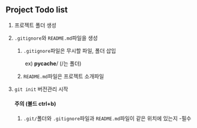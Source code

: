 ## Project Todo list

1. 프로젝트 폴더 생성
2. `.gitignore`와 `README.md`파일을 생성
   1. `.gitignore`파일은 무시할 파일, 폴더 삽입

      ​	ex) __pycache__/ (/는 폴더)

   2. `README.md`파일은 프로젝트 소개파일
3. `git init`  버전관리 시작

   #### **주의** (볼드 ctrl+b)

   1. `.git/`폴더와 `.gitignore`파일과 `README.md`파일이 같은 위치에 있는지 -필수